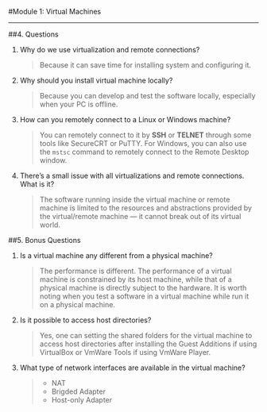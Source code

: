 #Module 1: Virtual Machines

---

##4. Questions
1. Why do we use virtualization and remote connections?
	>Because it can save time for installing system and configuring it.

2. Why should you install virtual machine locally?
	>Because you can develop and test the software locally, especially when your PC is offline.
	
3. How can you remotely connect to a Linux or Windows machine?	
	>You can remotely connect to it by **SSH** or **TELNET** through some tools like SecureCRT or PuTTY.
	For Windows, you can also use the ``mstsc`` command to remotely connect to the Remote Desktop window.

4. There’s a small issue with all virtualizations and remote connections. What is it?
    >The software running inside the virtual machine or remote machine is limited to the resources and abstractions provided by the virtual/remote machine — it cannot break out of its virtual world.
	

##5. Bonus Questions
1. Is a virtual machine any different from a physical machine?
    >The performance is different. The performance of a virtual machine is constrained by its host machine, while that of a physical machine is directly subject to the hardware.
	It is worth noting when you test a software in a virtual machine while run it on a physical machine.

2. Is it possible to access host directories?
	>Yes, one can setting the shared folders for the virtual machine to access host directories after installing the Guest Additions if using VirtualBox or VmWare Tools if using VmWare Player.

3. What type of network interfaces are available in the virtual machine?
    > * NAT 
    > * Brigded Adapter 
    > * Host-only Adapter
